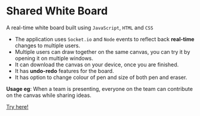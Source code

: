 # Shared White Board
A real-time white board built using `JavaScript`, `HTML` and `CSS`
* The application uses `Socket.io` and `Node` events to reflect back **real-time** changes to multiple users.
* Multiple users can draw together on the same canvas, you can try it by opening it on multiple windows.
* It can download the canvas on your device, once you are finished.
* It has **undo-redo** features for the board.
* It has option to change colour of pen and size of both pen and eraser.

**Usage eg**: When a team is presenting, everyone on the team can contribute on the canvas while sharing ideas.

[Try here!](https://sharedwhiteboard.onrender.com/)
